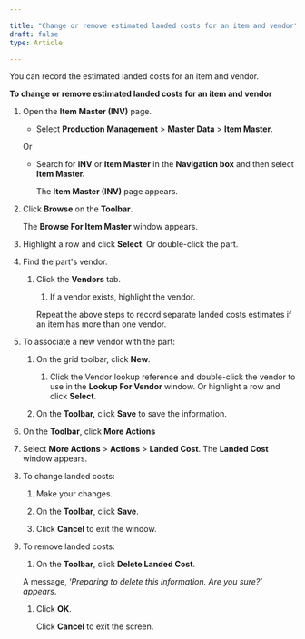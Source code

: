 ```yaml
---  

title: "Change or remove estimated landed costs for an item and vendor"  
draft: false 
type: Article

---
```


You can record the estimated landed costs for an item and vendor.

**To change or remove estimated landed costs for an item and vendor**

1.  Open the **Item Master (INV)** page.

    - Select **Production Management** > **Master Data** > **Item Master**.

    Or

    - Search for **INV** or **Item Master** in the **Navigation box** and then select **Item Master.**

        The **Item Master (INV)** page appears.

2.  Click **Browse** on the **Toolbar**.

    The **Browse For Item Master** window appears.

3.  Highlight a row and click **Select**. Or double-click the part.

4.  Find the part's vendor.

    1.  Click the **Vendors** tab.

        1.  If a vendor exists, highlight the vendor.

        Repeat the above steps to record separate landed costs estimates if an item has more than one vendor.

2.  To associate a new vendor with the part:

    1.  On the grid toolbar, click **New**.

        1.  Click the Vendor lookup reference and double-click the vendor to use in the **Lookup For Vendor** window. Or highlight a row and click **Select**.

    2.  On the **Toolbar,** click **Save** to save the information.

2.  On the **Toolbar**, click **More Actions**

3.  Select **More Actions** > **Actions** > **Landed Cost**. The **Landed Cost** window appears.

4.  To change landed costs:

    1.  Make your changes.

    1.  On the **Toolbar**, click **Save**.

    1.  Click **Cancel** to exit the window.

2.  To remove landed costs:

    1.  On the **Toolbar**, click **Delete Landed Cost**.

    A message, ‘*Preparing to delete this information. Are you sure?’ appears*.

    1.  Click **OK**.

        Click **Cancel** to exit the screen.
